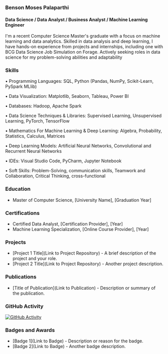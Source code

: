 ###  Benson Moses Palaparthi
#### Data Science / Data Analyst / Business Analyst / Machine Learning Engineer
I'm a recent Computer Science Master's graduate with a focus on machine learning and data analytics. Skilled in data analysis and deep learning, I have hands-on experience from projects and internships, including one with BCG Data Science Job Simulation on Forage. Actively seeking roles in data science for my problem-solving abilities and adaptability

### Skills
• Programming Languages: SQL, Python (Pandas, NumPy, Scikit-Learn, PySpark MLlib)

• Data Visualization: Matplotlib, Seaborn, Tableau, Power BI

• Databases: Hadoop, Apache Spark

• Data Science Techniques & Libraries: Supervised Learning, Unsupervised Learning, PyTorch, TensorFlow

• Mathematics For Machine Learning & Deep Learning: Algebra, Probability, Statistics, Calculus, Matrices

• Deep Learning Models: Artificial Neural Networks, Convolutional and Recurrent Neural Networks

• IDEs: Visual Studio Code, PyCharm, Jupyter Notebook

• Soft Skills: Problem-Solving, communication skills, Teamwork and Collaboration, Critical Thinking, cross-functional

### Education
- Master of Computer Science, [University Name], [Graduation Year]

### Certifications
- Certified Data Analyst, [Certification Provider], [Year]
- Machine Learning Specialization, [Online Course Provider], [Year]

### Projects
- [Project 1 Title](Link to Project Repository) - A brief description of the project and your role.
- [Project 2 Title](Link to Project Repository) - Another project description.

### Publications
- [Title of Publication](Link to Publication) - Description or summary of the publication.

### GitHub Activity
[![GitHub Activity](https://github.com/BensonMosesPalaparthi/BensonMosesPalaparthi/actions/workflows/github-activity.yml/badge.svg)](https://github.com/BensonMosesPalaparthi/BensonMosesPalaparthi/actions)

### Badges and Awards
- [Badge 1](Link to Badge) - Description or reason for the badge.
- [Badge 2](Link to Badge) - Another badge description.



